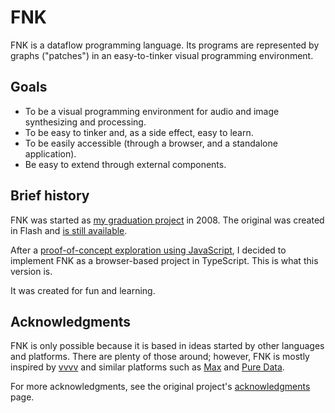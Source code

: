 # FNK

FNK is a dataflow programming language. Its programs are represented by graphs ("patches") in an easy-to-tinker visual programming environment.

## Goals

* To be a visual programming environment for audio and image synthesizing and processing.
* To be easy to tinker and, as a side effect, easy to learn.
* To be easily accessible (through a browser, and a standalone application).
* Be easy to extend through external components.

## Brief history

FNK was started as [my graduation project](http://ffnnkk.org/) in 2008. The original was created in Flash and [is still available](http://ffnnkk.org/launched/).

After a [proof-of-concept exploration using JavaScript](https://github.com/zeh/fnk.js), I decided to implement FNK as a browser-based project in TypeScript. This is what this version is.

It was created for fun and learning.

## Acknowledgments

FNK is only possible because it is based in ideas started by other languages and platforms. There are plenty of those around; however, FNK is mostly inspired by [vvvv](http://vvvv.org/) and similar platforms such as [Max](http://cycling74.com/products/max/) and [Pure Data](http://puredata.info/).

For more acknowledgments, see the original project's [acknowledgments](http://ffnnkk.org/about/acknowledgments/) page.
